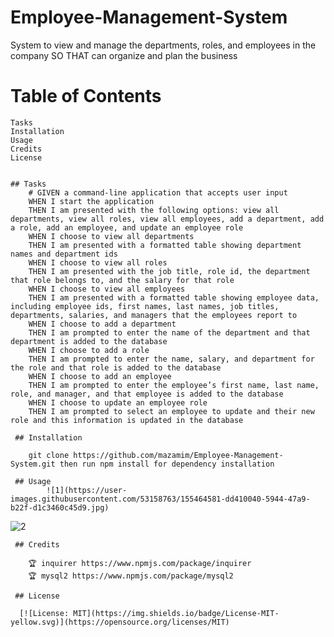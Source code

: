 # Employee-Management-System

System to view and manage the departments, roles, and employees in the company
SO THAT  can organize and plan the business

# Table of Contents
    Tasks
    Installation
    Usage
    Credits
    License


    ## Tasks
        # GIVEN a command-line application that accepts user input
        WHEN I start the application
        THEN I am presented with the following options: view all departments, view all roles, view all employees, add a department, add a role, add an employee, and update an employee role
        WHEN I choose to view all departments
        THEN I am presented with a formatted table showing department names and department ids
        WHEN I choose to view all roles
        THEN I am presented with the job title, role id, the department that role belongs to, and the salary for that role
        WHEN I choose to view all employees
        THEN I am presented with a formatted table showing employee data, including employee ids, first names, last names, job titles, departments, salaries, and managers that the employees report to
        WHEN I choose to add a department
        THEN I am prompted to enter the name of the department and that department is added to the database
        WHEN I choose to add a role
        THEN I am prompted to enter the name, salary, and department for the role and that role is added to the database
        WHEN I choose to add an employee
        THEN I am prompted to enter the employee’s first name, last name, role, and manager, and that employee is added to the database
        WHEN I choose to update an employee role
        THEN I am prompted to select an employee to update and their new role and this information is updated in the database

     ## Installation

        git clone https://github.com/mazamim/Employee-Management-System.git then run npm install for dependency installation

     ## Usage
            ![1](https://user-images.githubusercontent.com/53158763/155464581-dd410040-5944-47a9-b22f-d1c3460c45d9.jpg)

![2](https://user-images.githubusercontent.com/53158763/155464586-1bc01ab7-ec08-4176-8ed6-19b86910a526.jpg)

     ## Credits

        🏆 inquirer https://www.npmjs.com/package/inquirer
        🏆 mysql2 https://www.npmjs.com/package/mysql2
        
     ## License
     
      [![License: MIT](https://img.shields.io/badge/License-MIT-yellow.svg)](https://opensource.org/licenses/MIT)

